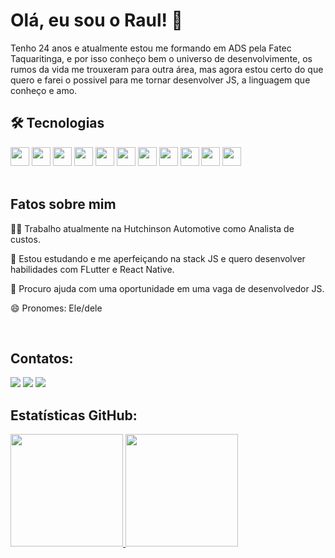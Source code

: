 # Olá, eu sou o Raul! 👋

Tenho 24 anos e atualmente estou me formando em ADS pela Fatec Taquaritinga, e por isso conheço bem o universo de desenvolvimente, os rumos da vida me trouxeram para outra área, mas agora estou certo do que quero e farei o possivel para me tornar desenvolver JS, a linguagem que conheço e amo.
</br>
## 🛠 Tecnologias

<div>
    <img src="https://cdn.jsdelivr.net/gh/devicons/devicon/icons/html5/html5-original.svg" width="30" height="30"/>
    <img src="https://cdn.jsdelivr.net/gh/devicons/devicon/icons/css3/css3-original.svg"  width="30" height="30"/>
    <img src="https://cdn.jsdelivr.net/gh/devicons/devicon/icons/javascript/javascript-original.svg" width="30" height="30"/>
    <img src="https://cdn.jsdelivr.net/gh/devicons/devicon/icons/typescript/typescript-plain.svg" width="30" height="30"/>
    <img src="https://cdn.jsdelivr.net/gh/devicons/devicon/icons/react/react-original.svg" width="30" height="30"/>
    <img src="https://cdn.jsdelivr.net/gh/devicons/devicon/icons/tailwindcss/tailwindcss-plain.svg" width= "30" height="30"/>   
    <img src="https://cdn.jsdelivr.net/gh/devicons/devicon/icons/nodejs/nodejs-original.svg" width="30" height="30"/>
    <img src="https://cdn.jsdelivr.net/gh/devicons/devicon/icons/sequelize/sequelize-original.svg" width="30" height="30"/>
    <img src="https://cdn.jsdelivr.net/gh/devicons/devicon/icons/postgresql/postgresql-original.svg"width="30" height="30"/>
    <img src="https://cdn.jsdelivr.net/gh/devicons/devicon/icons/mongodb/mongodb-original.svg" width="30" height="30"/>
    <img src="https://cdn.jsdelivr.net/gh/devicons/devicon/icons/git/git-original.svg" width="30" height="30"/>
          
</div>
</br>

## Fatos sobre mim

👩‍💻 Trabalho atualmente na Hutchinson Automotive como Analista de custos.

🧠 Estou estudando e me aperfeiçando na stack JS e quero desenvolver habilidades com FLutter e React Native.

🤔 Procuro ajuda com uma oportunidade em uma vaga de desenvolvedor JS.

😄 Pronomes: Ele/dele


</br>

## Contatos:

<div>
<a href="https://www.linkedin.com/in/raulgoncalo/" target="_blank"><img src="https://img.shields.io/badge/-LinkedIn-%230077B5?style=for-the-badge&logo=linkedin&logoColor=white" target="_blank"></a>   
<a href = "mailto:raulgoncalo.98@gmail.com"><img src="https://img.shields.io/badge/Gmail-D14836?style=for-the-badge&logo=gmail&logoColor=white" target="_blank"></a>
<a href="https://instagram.com/raulgoncalo98"><img src="https://img.shields.io/badge/-Instagram-%23E4405F?style=for-the-badge&logo=instagram&logoColor=white" target="_blank"></a>
</div>


## Estatísticas GitHub:

<div>
<a href="https://github.com/RaulGoncalo">
<img height="180em" src="https://github-readme-stats.vercel.app/api/top-langs/?username=RaulGoncalo&layout=compact&langs_count=7&theme=dracula"/>
<img height="180em" src="https://github-readme-stats.vercel.app/api?username=RaulGoncalo&show_icons=true&theme=dracula&include_all_commits=true&count_private=true"/>
</div>
